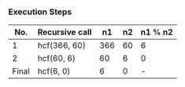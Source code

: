

### Execution Steps

| No.	 | Recursive call	| n1	| n2 | n1 % n2 |
| --- | --- | --- | --- | --- |
| 1 | hcf(366, 60) | 366	| 60 | 6 |
| 2 | hcf(60, 6) | 60	| 6 | 0 |
| Final |	hcf(6, 0) | 6	| 0 | - |

